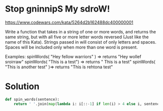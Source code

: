 # Stop gninnipS My sdroW!

https://www.codewars.com/kata/5264d2b162488dc400000001

Write a function that takes in a string of one or more words, and returns the same string, but with all five or more
letter words reversed (Just like the name of this Kata). Strings passed in will consist of only letters and spaces.
Spaces will be included only when more than one word is present.

Examples: spinWords( "Hey fellow warriors" ) => returns "Hey wollef sroirraw" spinWords( "This is a test") => returns "
This is a test" spinWords( "This is another test" )=> returns "This is rehtona test"

# Solution

```python
def spin_words(sentence):
    return ' '.join(map(lambda i: i[::-1] if len(i) > 4 else i, sentence.split())) 
```